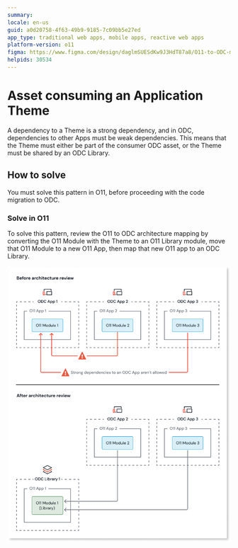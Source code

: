 ```yaml
---
summary: 
locale: en-us
guid: a0d20758-4f63-49b9-9185-7c09bb5e27ed
app_type: traditional web apps, mobile apps, reactive web apps
platform-version: o11
figma: https://www.figma.com/design/daglmSUESdKw9J3HdT87a8/O11-to-ODC-migration?node-id=2350-7993
helpids: 30534
---
```

# Asset consuming an Application Theme

A dependency to a Theme is a strong dependency, and in ODC, dependencies to other Apps must be weak dependencies.
This means that the Theme must either be part of the consumer ODC asset, or the Theme must be shared by an ODC Library.

## How to solve

You must solve this pattern in O11, before proceeding with the code migration to ODC.

### Solve in O11

To solve this pattern, review the O11 to ODC architecture mapping by converting the O11 Module with the Theme to an O11 Library module, move that O11 Module to a new O11 App, then map that new O11 app to an ODC Library.

![Diagram showing the architecture review process for ODC and O11 modules, illustrating the transition from O11 modules within ODC apps to an O11 library module within an ODC library.](images/review-arch-move-to-lib-1-diag.png "Architecture Review for ODC and O11 Modules")
